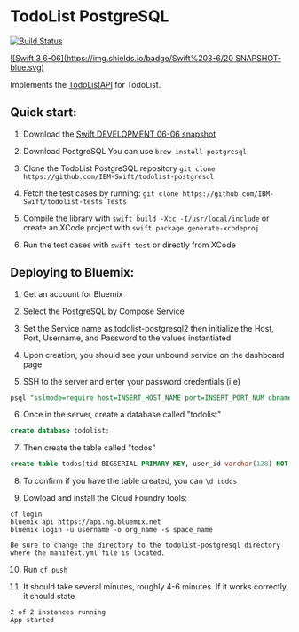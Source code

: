 # TodoList PostgreSQL

[![Build Status](https://travis-ci.com/IBM-Swift/todolist-postgresql.svg?branch=master&token=NtWCrCZmgqfHWpaxg7qx)](https://travis-ci.com/IBM-Swift/todolist-postgresql)

[![Swift 3 6-06](https://img.shields.io/badge/Swift%203-6/20 SNAPSHOT-blue.svg)](https://swift.org/download/#snapshots)

Implements the [TodoListAPI](https://github.com/IBM-Swift/todolist-api) for TodoList.

## Quick start:

1. Download the [Swift DEVELOPMENT 06-06 snapshot](https://swift.org/download/#snapshots)

2. Download PostgreSQL
  You can use `brew install postgresql`

3. Clone the TodoList PostgreSQL repository
  `git clone https://github.com/IBM-Swift/todolist-postgresql`

4. Fetch the test cases by running:
  `git clone https://github.com/IBM-Swift/todolist-tests Tests`

5. Compile the library with `swift build -Xcc -I/usr/local/include` or create an XCode project with `swift package generate-xcodeproj`

6. Run the test cases with `swift test` or directly from XCode

## Deploying to Bluemix:

1. Get an account for Bluemix

2. Select the PostgreSQL by Compose Service

3. Set the Service name as todolist-postgresql2 then initialize the Host, Port, Username, and Password to the values instantiated

4. Upon creation, you should see your unbound service on the dashboard page

5. SSH to the server and enter your password credentials (i.e)

```sql
psql "sslmode=require host=INSERT_HOST_NAME port=INSERT_PORT_NUM dbname=compose user=admin"
```

6. Once in the server, create a database called "todolist"

```sql
create database todolist;
```

7. Then create the table called "todos"

```sql
create table todos(tid BIGSERIAL PRIMARY KEY, user_id varchar(128) NOT NULL, title varchar(256) NOT NULL, completed boolean NOT NULL, ordering INTEGER NOT NULL);
```

8. To confirm if you have the table created, you can ```\d todos```

9. Dowload and install the Cloud Foundry tools:

```
cf login
bluemix api https://api.ng.bluemix.net
bluemix login -u username -o org_name -s space_name
```

```
Be sure to change the directory to the todolist-postgresql directory where the manifest.yml file is located.
```

10. Run ```cf push```

11. It should take several minutes, roughly 4-6 minutes. If it works correctly, it should state

```
2 of 2 instances running
App started
```
